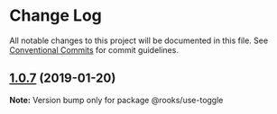 # Change Log

All notable changes to this project will be documented in this file.
See [Conventional Commits](https://conventionalcommits.org) for commit guidelines.

## [1.0.7](https://github.com/imbhargav5/rooks/compare/@rooks/use-toggle@1.0.6...@rooks/use-toggle@1.0.7) (2019-01-20)

**Note:** Version bump only for package @rooks/use-toggle

